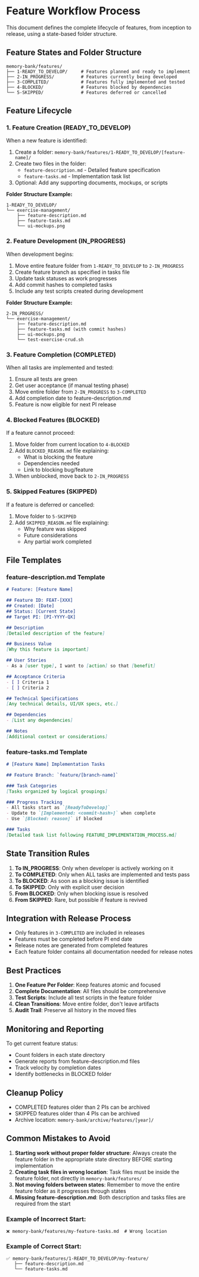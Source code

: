 # Feature Workflow Process

This document defines the complete lifecycle of features, from inception to release, using a state-based folder structure.

## Feature States and Folder Structure

```
memory-bank/features/
├── 1-READY_TO_DEVELOP/     # Features planned and ready to implement
├── 2-IN_PROGRESS/          # Features currently being developed
├── 3-COMPLETED/            # Features fully implemented and tested
├── 4-BLOCKED/              # Features blocked by dependencies
└── 5-SKIPPED/              # Features deferred or cancelled
```

## Feature Lifecycle

### 1. Feature Creation (READY_TO_DEVELOP)
When a new feature is identified:
1. Create a folder: `memory-bank/features/1-READY_TO_DEVELOP/[feature-name]/`
2. Create two files in the folder:
   - `feature-description.md` - Detailed feature specification
   - `feature-tasks.md` - Implementation task list
3. Optional: Add any supporting documents, mockups, or scripts

**Folder Structure Example:**
```
1-READY_TO_DEVELOP/
└── exercise-management/
    ├── feature-description.md
    ├── feature-tasks.md
    └── ui-mockups.png
```

### 2. Feature Development (IN_PROGRESS)
When development begins:
1. Move entire feature folder from `1-READY_TO_DEVELOP` to `2-IN_PROGRESS`
2. Create feature branch as specified in tasks file
3. Update task statuses as work progresses
4. Add commit hashes to completed tasks
5. Include any test scripts created during development

**Folder Structure Example:**
```
2-IN_PROGRESS/
└── exercise-management/
    ├── feature-description.md
    ├── feature-tasks.md (with commit hashes)
    ├── ui-mockups.png
    └── test-exercise-crud.sh
```

### 3. Feature Completion (COMPLETED)
When all tasks are implemented and tested:
1. Ensure all tests are green
2. Get user acceptance (if manual testing phase)
3. Move entire folder from `2-IN_PROGRESS` to `3-COMPLETED`
4. Add completion date to feature-description.md
5. Feature is now eligible for next PI release

### 4. Blocked Features (BLOCKED)
If a feature cannot proceed:
1. Move folder from current location to `4-BLOCKED`
2. Add `BLOCKED_REASON.md` file explaining:
   - What is blocking the feature
   - Dependencies needed
   - Link to blocking bug/feature
3. When unblocked, move back to `2-IN_PROGRESS`

### 5. Skipped Features (SKIPPED)
If a feature is deferred or cancelled:
1. Move folder to `5-SKIPPED`
2. Add `SKIPPED_REASON.md` file explaining:
   - Why feature was skipped
   - Future considerations
   - Any partial work completed

## File Templates

### feature-description.md Template
```markdown
# Feature: [Feature Name]

## Feature ID: FEAT-[XXX]
## Created: [Date]
## Status: [Current State]
## Target PI: [PI-YYYY-QX]

## Description
[Detailed description of the feature]

## Business Value
[Why this feature is important]

## User Stories
- As a [user type], I want to [action] so that [benefit]

## Acceptance Criteria
- [ ] Criteria 1
- [ ] Criteria 2

## Technical Specifications
[Any technical details, UI/UX specs, etc.]

## Dependencies
- [List any dependencies]

## Notes
[Additional context or considerations]
```

### feature-tasks.md Template
```markdown
# [Feature Name] Implementation Tasks

## Feature Branch: `feature/[branch-name]`

### Task Categories
[Tasks organized by logical groupings]

### Progress Tracking
- All tasks start as `[ReadyToDevelop]`
- Update to `[Implemented: <commit-hash>]` when complete
- Use `[Blocked: reason]` if blocked

### Tasks
[Detailed task list following FEATURE_IMPLEMENTATION_PROCESS.md]
```

## State Transition Rules

1. **To IN_PROGRESS**: Only when developer is actively working on it
2. **To COMPLETED**: Only when ALL tasks are implemented and tests pass
3. **To BLOCKED**: As soon as a blocking issue is identified
4. **To SKIPPED**: Only with explicit user decision
5. **From BLOCKED**: Only when blocking issue is resolved
6. **From SKIPPED**: Rare, but possible if feature is revived

## Integration with Release Process

- Only features in `3-COMPLETED` are included in releases
- Features must be completed before PI end date
- Release notes are generated from completed features
- Each feature folder contains all documentation needed for release notes

## Best Practices

1. **One Feature Per Folder**: Keep features atomic and focused
2. **Complete Documentation**: All files should be comprehensive
3. **Test Scripts**: Include all test scripts in the feature folder
4. **Clean Transitions**: Move entire folder, don't leave artifacts
5. **Audit Trail**: Preserve all history in the moved files

## Monitoring and Reporting

To get current feature status:
- Count folders in each state directory
- Generate reports from feature-description.md files
- Track velocity by completion dates
- Identify bottlenecks in BLOCKED folder

## Cleanup Policy

- COMPLETED features older than 2 PIs can be archived
- SKIPPED features older than 4 PIs can be archived
- Archive location: `memory-bank/archive/features/[year]/`

## Common Mistakes to Avoid

1. **Starting work without proper folder structure**: Always create the feature folder in the appropriate state directory BEFORE starting implementation
2. **Creating task files in wrong location**: Task files must be inside the feature folder, not directly in `memory-bank/features/`
3. **Not moving folders between states**: Remember to move the entire feature folder as it progresses through states
4. **Missing feature-description.md**: Both description and tasks files are required from the start

### Example of Incorrect Start:
```
❌ memory-bank/features/my-feature-tasks.md  # Wrong location
```

### Example of Correct Start:
```
✅ memory-bank/features/1-READY_TO_DEVELOP/my-feature/
   ├── feature-description.md
   └── feature-tasks.md
```